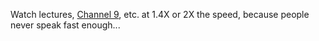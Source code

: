 Watch lectures, [Channel 9](http://channel9.msdn.com/), etc. at 1.4X or 2X the speed, because people never speak fast enough...
